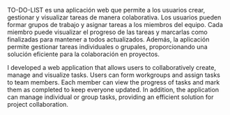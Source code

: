 TO-DO-LIST es una aplicación web que permite a los usuarios crear, gestionar y visualizar tareas de manera colaborativa. Los usuarios pueden formar grupos de trabajo y asignar tareas a los miembros del equipo. Cada miembro puede visualizar el progreso de las tareas y marcarlas como finalizadas para mantener a todos actualizados. Además, la aplicación permite gestionar tareas individuales o grupales, proporcionando una solución eficiente para la colaboración en proyectos.

I developed a web application that allows users to collaboratively create, manage and visualize tasks. Users can form workgroups and assign tasks to team members. Each member can view the progress of tasks and mark them as completed to keep everyone updated. In addition, the application can manage individual or group tasks, providing an efficient solution for project collaboration.
